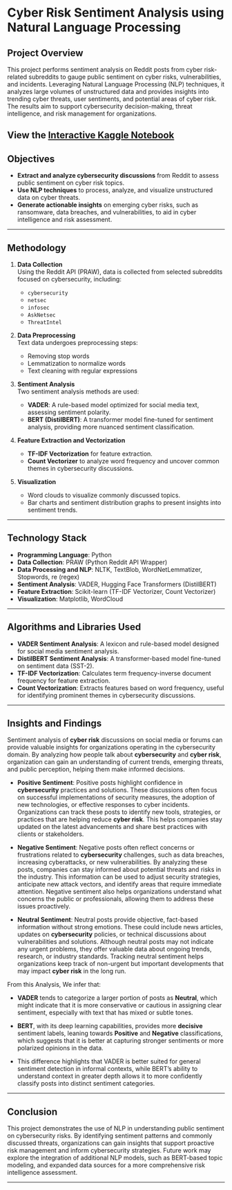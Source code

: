 # Cyber Risk Sentiment Analysis using Natural Language Processing

## Project Overview
This project performs sentiment analysis on Reddit posts from cyber risk-related subreddits to gauge public sentiment on cyber risks, vulnerabilities, and incidents. Leveraging Natural Language Processing (NLP) techniques, it analyzes large volumes of unstructured data and provides insights into trending cyber threats, user sentiments, and potential areas of cyber risk. The results aim to support cybersecurity decision-making, threat intelligence, and risk management for organizations.

View the [Interactive Kaggle Notebook](https://www.kaggle.com/code/nakshjain11/cyber-risk-sentiment-analysis-using-nlp)
---

## Objectives
- **Extract and analyze cybersecurity discussions** from Reddit to assess public sentiment on cyber risk topics.
- **Use NLP techniques** to process, analyze, and visualize unstructured data on cyber threats.
- **Generate actionable insights** on emerging cyber risks, such as ransomware, data breaches, and vulnerabilities, to aid in cyber intelligence and risk assessment.

---

## Methodology

1. **Data Collection**  
   Using the Reddit API (PRAW), data is collected from selected subreddits focused on cybersecurity, including:
   - `cybersecurity`
   - `netsec`
   - `infosec`
   - `AskNetsec`
   - `ThreatIntel`

2. **Data Preprocessing**  
   Text data undergoes preprocessing steps:
   - Removing stop words
   - Lemmatization to normalize words
   - Text cleaning with regular expressions

3. **Sentiment Analysis**  
   Two sentiment analysis methods are used:
   - **VADER**: A rule-based model optimized for social media text, assessing sentiment polarity.
   - **BERT (DistilBERT)**: A transformer model fine-tuned for sentiment analysis, providing more nuanced sentiment classification.

4. **Feature Extraction and Vectorization**  
   - **TF-IDF Vectorization** for feature extraction.
   - **Count Vectorizer** to analyze word frequency and uncover common themes in cybersecurity discussions.

5. **Visualization**  
   - Word clouds to visualize commonly discussed topics.
   - Bar charts and sentiment distribution graphs to present insights into sentiment trends.

---

## Technology Stack
- **Programming Language**: Python
- **Data Collection**: PRAW (Python Reddit API Wrapper)
- **Data Processing and NLP**: NLTK, TextBlob, WordNetLemmatizer, Stopwords, re (regex)
- **Sentiment Analysis**: VADER, Hugging Face Transformers (DistilBERT)
- **Feature Extraction**: Scikit-learn (TF-IDF Vectorizer, Count Vectorizer)
- **Visualization**: Matplotlib, WordCloud

---

## Algorithms and Libraries Used

- **VADER Sentiment Analysis**: A lexicon and rule-based model designed for social media sentiment analysis.
- **DistilBERT Sentiment Analysis**: A transformer-based model fine-tuned on sentiment data (SST-2).
- **TF-IDF Vectorization**: Calculates term frequency-inverse document frequency for feature extraction.
- **Count Vectorization**: Extracts features based on word frequency, useful for identifying prominent themes in cybersecurity discussions.

---

## Insights and Findings

Sentiment analysis of **cyber risk** discussions on social media or forums can provide valuable insights for organizations operating in the cybersecurity domain. By analyzing how people talk about **cybersecurity** and **cyber risk**, organization can gain an understanding of current trends, emerging threats, and public perception, helping them make informed decisions.

- **Positive Sentiment**: Positive posts highlight confidence in **cybersecurity** practices and solutions. These discussions often focus on successful implementations of security measures, the adoption of new technologies, or effective responses to cyber incidents. Organizations can track these posts to identify new tools, strategies, or practices that are helping reduce **cyber risk**. This helps companies stay updated on the latest advancements and share best practices with clients or stakeholders.

- **Negative Sentiment**: Negative posts often reflect concerns or frustrations related to **cybersecurity** challenges, such as data breaches, increasing cyberattacks, or new vulnerabilities. By analyzing these posts, companies can stay informed about potential threats and risks in the industry. This information can be used to adjust security strategies, anticipate new attack vectors, and identify areas that require immediate attention. Negative sentiment also helps organizations understand what concerns the public or professionals, allowing them to address these issues proactively.

- **Neutral Sentiment**: Neutral posts provide objective, fact-based information without strong emotions. These could include news articles, updates on **cybersecurity** policies, or technical discussions about vulnerabilities and solutions. Although neutral posts may not indicate any urgent problems, they offer valuable data about ongoing trends, research, or industry standards. Tracking neutral sentiment helps organizations keep track of non-urgent but important developments that may impact **cyber risk** in the long run.

From this Analysis, We infer that:

- **VADER** tends to categorize a larger portion of posts as **Neutral**, which might indicate that it is more conservative or cautious in assigning clear sentiment, especially with text that has mixed or subtle tones.
  
- **BERT**, with its deep learning capabilities, provides more **decisive** sentiment labels, leaning towards **Positive** and **Negative** classifications, which suggests that it is better at capturing stronger sentiments or more polarized opinions in the data.

- This difference highlights that VADER is better suited for general sentiment detection in informal contexts, while BERT’s ability to understand context in greater depth allows it to more confidently classify posts into distinct sentiment categories.

---

## Conclusion
This project demonstrates the use of NLP in understanding public sentiment on cybersecurity risks. By identifying sentiment patterns and commonly discussed threats, organizations can gain insights that support proactive risk management and inform cybersecurity strategies. Future work may explore the integration of additional NLP models, such as BERT-based topic modeling, and expanded data sources for a more comprehensive risk intelligence assessment.

---
